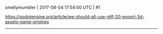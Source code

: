 smellymumbler | 2017-08-04 17:54:00 UTC | #1

https://godotengine.org/article/we-should-all-use-gltf-20-export-3d-assets-game-engines

-------------------------

